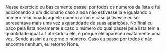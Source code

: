 Nesse exercicio eu basicamente passei por todos os números da lista e fui adicionando a um dicionario caso ainda não estivesse lá e igualando o número relacionado aquele número a um e caso já tivesse eu só acresentava mais uma vez a quantidade de suas aparições. No final eu paço pela lista novamente e caso o número do qual passei pela lista tem a quantidade igual a 1 atrelado a ele, é porque ele apareceu exatamente uma vez. Sendo assim eu retorno o número. Caso eu passe por todos e não encontre nenhum, eu retorno None.